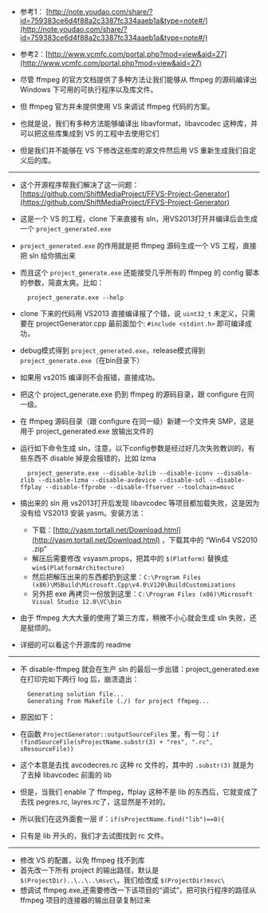 * 参考1： [http://note.youdao.com/share/?id=759383ce6d4f88a2c3387fc334aaeb1a&type=note#/](http://note.youdao.com/share/?id=759383ce6d4f88a2c3387fc334aaeb1a&type=note#/)
* 参考2：[http://www.vcmfc.com/portal.php?mod=view&aid=27](http://www.vcmfc.com/portal.php?mod=view&aid=27)

* 尽管 ffmpeg 的官方文档提供了多种方法让我们能够从 ffmpeg 的源码编译出 Windows 下可用的可执行程序以及库文件。
* 但 ffmpeg 官方并未提供使用 VS 来调试 ffmpeg 代码的方案。
* 也就是说，我们有多种方法能够编译出 libavformat，libavcodec 这种库，并可以把这些库集成到 VS 的工程中去使用它们
* 但是我们并不能够在 VS 下修改这些库的源文件然后用 VS 重新生成我们自定义后的库。

---

* 这个开源程序帮我们解决了这一问题：[https://github.com/ShiftMediaProject/FFVS-Project-Generator](https://github.com/ShiftMediaProject/FFVS-Project-Generator)
* 这是一个 VS 的工程，clone 下来直接有 sln，用VS2013打开并编译后会生成一个 `project_generated.exe`
* `project_generated.exe` 的作用就是把 ffmpeg 源码生成一个 VS 工程，直接把 sln 给你搞出来
* 而且这个 `project_generate.exe` 还能接受几乎所有的 ffmpeg 的 config 脚本的参数，简直太爽。比如：

		project_generate.exe --help

* clone 下来的代码用 VS2013 直接编译报了个错，说 `uint32_t` 未定义，只需要在 projectGenerator.cpp 最前面加个: `#include <stdint.h>` 即可编译成功，
* debug模式得到 `project_generated.exe`，release模式得到 `project_generate.exe`（在bin目录下）
* 如果用 vs2015 编译则不会报错，直接成功。
* 把这个 project_generate.exe 扔到 ffmpeg 的源码目录，跟 configure 在同一级。
* 在 ffmpeg 源码目录（跟 configure 在同一级）新建一个文件夹 SMP，这是用于 project_generated.exe 放输出文件的
* 运行如下命令生成 sln，注意，以下config参数是经过好几次失败教训的，有些东西不 disable 掉是会报错的，比如 lzma

		project_generate.exe --disable-bzlib --disable-iconv --disable-zlib --disable-lzma --disable-avdevice --disable-sdl --disable-ffplay --disable-ffprobe --disable-ffserver --toolchain=msvc

* 搞出来的 sln 用 vs2013打开后发现 libavcodec 等项目都加载失败，这是因为没有给 VS2013 安装 yasm。安装方法：
	* 下载：[http://yasm.tortall.net/Download.html](http://yasm.tortall.net/Download.html) ，下载其中的 “Win64 VS2010 .zip”
	* 解压后需要修改 vsyasm.props，把其中的 `$(Platform)` 替换成 `win$(PlatformArchitecture)`
	* 然后把解压出来的东西都扔到这里：`C:\Program Files (x86)\MSBuild\Microsoft.Cpp\v4.0\V120\BuildCustomizations`
	* 另外把 exe 再拷贝一份放到这里：`C:\Program Files (x86)\Microsoft Visual Studio 12.0\VC\bin`
* 由于 ffmpeg 大大大量的使用了第三方库，稍微不小心就会生成 sln 失败，还是挺烦的。
* 详细的可以看这个开源库的 readme

----

* 不 disable-ffmpeg 就会在生产 sln 的最后一步出错：project_generated.exe 在打印完如下两行 log 后，崩溃退出：

		Generating solution file...
		Generating from Makefile (./) for project ffmpeg...

* 原因如下：
* 在函数 `ProjectGenerator::outputSourceFiles` 里，有一句：`if (findSourceFile(sProjectName.substr(3) + "res", ".rc", sResourceFile)) `
* 这个本意是去找 avcodecres.rc 这种 rc 文件的，其中的 `.substr(3)` 就是为了去掉 libavcodec 前面的 lib
* 但是，当我们 enable 了 ffmpeg，ffplay 这种不是 lib 的东西后，它就变成了去找 pegres.rc, layres.rc了，这显然是不对的。
* 所以我们在这外面套一层 if：`if(sProjectName.find("lib")==0){`
* 只有是 lib 开头的，我们才去试图找到 rc 文件。

---

* 修改 VS 的配置，以免 ffmpeg 找不到库
* 首先改一下所有 project 的输出路径，默认是 `$(ProjectDir)..\..\..\msvc\`，我们给改成 `$(ProjectDir)msvc\`
* 想调试 ffmpeg.exe,还需要修改一下该项目的“调试”，把可执行程序的路径从 ffmpeg 项目的连接器的输出目录复制过来

